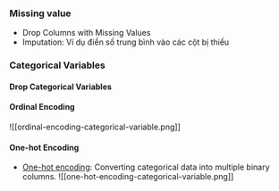 ### Missing value
- Drop Columns with Missing Values
- Imputation: Ví dụ điền số trung bình vào các cột bị thiếu
### Categorical Variables
#### Drop Categorical Variables
#### Ordinal Encoding
![[ordinal-encoding-categorical-variable.png]]
#### One-hot Encoding
- [One-hot encoding](https://scikit-learn.org/stable/modules/generated/sklearn.preprocessing.OneHotEncoder.html): Converting categorical data into multiple binary columns.
![[one-hot-encoding-categorical-variable.png]]
